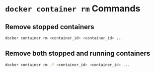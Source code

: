 # `docker container rm` Commands

## Remove stopped containers

```bash
docker container rm <container_id> <container_id> ...
```

## Remove both stopped and running containers

```bash
docker container rm -f <container_id> <container_id> ...
```
